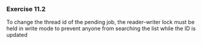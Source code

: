 ### Exercise 11.2

To change the thread id of the pending job, the reader-writer lock must be held in write mode to prevent anyone from searching the list while the ID is updated
